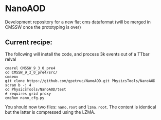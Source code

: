 # NanoAOD
Development repository for a new flat cms dataformat (will be merged in CMSSW once the prototyping is over)

## Current recipe:
The following will install the code, and process 3k events out of a TTbar relval

    cmsrel CMSSW_9_3_0_pre4
    cd CMSSW_9_3_0_pre4/src/
    cmsenv
    git clone https://github.com/gpetruc/NanoAOD.git PhysicsTools/NanoAOD
    scram b -j 4
    cd PhysicsTools/NanoAOD/test
    # requires grid proxy
    cmsRun nano_cfg.py

You should now two files: `nano.root` and `lzma.root`. The content is identical
but the latter is compressed using the LZMA.

